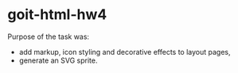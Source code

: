 # goit-html-hw4
Purpose of the task was:
- add markup, icon styling and decorative effects to layout pages,
- generate an SVG sprite.

